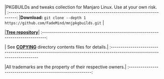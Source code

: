 
|PKGBUILDs and tweaks collection for Manjaro Linux. Use at your own risk.          |
:----------------------------------------------------------------------------------:
|**Download:** `git clone --depth 1 https://github.com/FadeMind/mnjpkgbuilds.git`  |

|**[Tree repository](https://github.com/FadeMind/mnjpkgbuilds/blob/master/TREE)**|
:--------------------------------------------------------------------------------:

| See [**COPYING**](https://github.com/FadeMind/mnjpkgbuilds/tree/master/00-COPYING) directory contents files for details.|
:-----------------------------------------------------------------------------------------------------------------------

|All trademarks are the property of their respective owners.|
:-----------------------------------------------------------:
